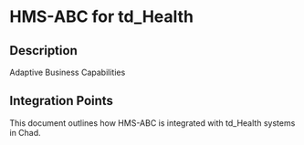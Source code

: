 # HMS-ABC for td_Health

## Description

Adaptive Business Capabilities

## Integration Points

This document outlines how HMS-ABC is integrated with td_Health systems in Chad.
